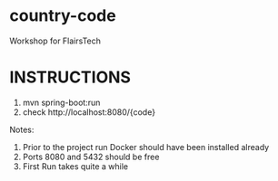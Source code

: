 # country-code
Workshop for FlairsTech


# INSTRUCTIONS
1. mvn spring-boot:run
2. check http://localhost:8080/{code}

Notes:
1. Prior to the project run Docker should have been installed already
2. Ports 8080 and 5432 should be free
3. First Run takes quite a while



